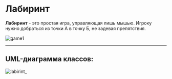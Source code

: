 # Лабиринт

**Лабиринт** - это простая игра, управляющая лишь мышью. 
Игроку нужно добраться из точки А в точку Б, не задевая препятствия. 


![game1](https://user-images.githubusercontent.com/55308441/81375109-77de1e00-9109-11ea-8c7d-da70dd92852e.PNG)

---
## UML-диаграмма классов:

![labirint_](https://user-images.githubusercontent.com/55308441/81378774-94ca1f80-9110-11ea-955a-b0570922f5f6.png)
